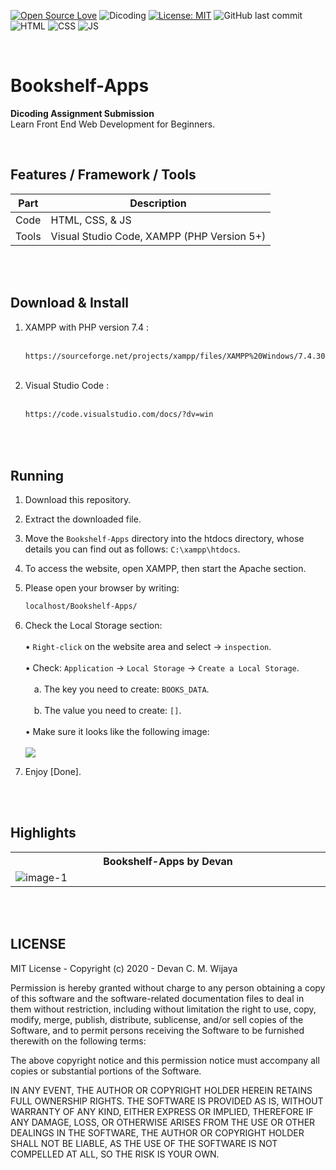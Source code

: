 [![Open Source Love](https://badges.frapsoft.com/os/v1/open-source.svg?style=flat)](https://github.com/ellerbrock/open-source-badges/)
![Dicoding](https://img.shields.io/badge/Dicoding-FrontEnd-blue?logo=github&color=%23F7DF1E)
[![License: MIT](https://img.shields.io/badge/License-MIT-blue.svg?logo=github&color=%23F7DF1E)](https://github.com/devancakra/Bookshelf-Apps/blob/master/LICENSE)
![GitHub last commit](https://img.shields.io/github/last-commit/devancakra/Bookshelf-Apps)
![HTML](https://img.shields.io/badge/HTML%20-light.svg?&style=flat&logo=html5&logoColor=%23F7DF1E&color=FF6347)
![CSS](https://img.shields.io/badge/CSS%20-light.svg?&style=flat&logo=css3&logoColor=%23F7DF1E&color=1E90FF)
![JS](https://img.shields.io/badge/Javascript%20-%23323330.svg?&style=flat&logo=javascript&logoColor=%23F7DF1E&color=008080)

<br>

# Bookshelf-Apps
<strong>Dicoding Assignment Submission</strong><br>
Learn Front End Web Development for Beginners.

<br>

## Features / Framework / Tools
| Part | Description |
| --- | --- |
| Code | HTML, CSS, & JS |
| Tools | Visual Studio Code, XAMPP (PHP Version 5+)  |

<br><br>

## Download & Install
1. XAMPP with PHP version 7.4 :<br><br>
   ```bash
   https://sourceforge.net/projects/xampp/files/XAMPP%20Windows/7.4.30/xampp-windows-x64-7.4.30-1-VC15-installer.exe/download
   ```
   <br>
2. Visual Studio Code :<br><br>
   ```bash
   https://code.visualstudio.com/docs/?dv=win
   ```

<br><br>

## Running
1. Download this repository.<br>
2. Extract the downloaded file.<br>
3. Move the ``` Bookshelf-Apps ``` directory into the htdocs directory, whose details you can find out as follows: ``` C:\xampp\htdocs ```.<br>
4. To access the website, open XAMPP, then start the Apache section.<br>
5. Please open your browser by writing:<br>

   ```bash
   localhost/Bookshelf-Apps/
   ```

6. Check the Local Storage section:<br><br>
   • ``` Right-click ``` on the website area and select -> ``` inspection ```.<br><br>
   • Check: ``` Application ``` -> ``` Local Storage ``` -> ``` Create a Local Storage ```.<br><br>
   &emsp;a. The key you need to create: ``` BOOKS_DATA ```.<br><br>
   &emsp;b. The value you need to create: ``` [] ```.<br><br>
   • Make sure it looks like the following image:<br><br><img src = "https://user-images.githubusercontent.com/54527592/122673350-3966ce00-d1fa-11eb-8cdb-aa3acaed9280.png">
7. Enjoy [Done].
   
<br><br>

## Highlights
<table>
<tr>
<th width="840">Bookshelf-Apps by Devan</th>
</tr>
<tr>
<td><img src="https://user-images.githubusercontent.com/54527592/122670967-bab86380-d1ee-11eb-84d4-2006175d6f9f.png" alt="image-1"></td>
</tr>
</table>

<br><br>

## LICENSE
MIT License - Copyright (c) 2020 - Devan C. M. Wijaya

Permission is hereby granted without charge to any person obtaining a copy of this software and the software-related documentation files to deal in them without restriction, including without limitation the right to use, copy, modify, merge, publish, distribute, sublicense, and/or sell copies of the Software, and to permit persons receiving the Software to be furnished therewith on the following terms:

The above copyright notice and this permission notice must accompany all copies or substantial portions of the Software.

IN ANY EVENT, THE AUTHOR OR COPYRIGHT HOLDER HEREIN RETAINS FULL OWNERSHIP RIGHTS. THE SOFTWARE IS PROVIDED AS IS, WITHOUT WARRANTY OF ANY KIND, EITHER EXPRESS OR IMPLIED, THEREFORE IF ANY DAMAGE, LOSS, OR OTHERWISE ARISES FROM THE USE OR OTHER DEALINGS IN THE SOFTWARE, THE AUTHOR OR COPYRIGHT HOLDER SHALL NOT BE LIABLE, AS THE USE OF THE SOFTWARE IS NOT COMPELLED AT ALL, SO THE RISK IS YOUR OWN.
